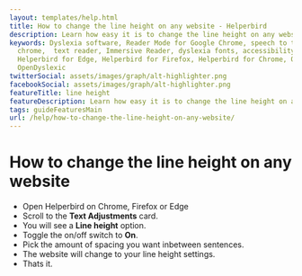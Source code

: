 ```yaml
---
layout: templates/help.html
title: How to change the line height on any website - Helperbird
description: Learn how easy it is to change the line height on any website.
keywords: Dyslexia software, Reader Mode for Google Chrome, speech to text for chrome, Text to speech for
  chrome,  text reader, Immersive Reader, dyslexia fonts, accessibility software, dyslexia software,
  Helperbird for Edge, Helperbird for Firefox, Helperbird for Chrome, Opendyslexic for Chrome,
  OpenDyslexic
twitterSocial: assets/images/graph/alt-highlighter.png
facebookSocial: assets/images/graph/alt-highlighter.png
featureTitle: line height
featureDescription: Learn how easy it is to change the line height on any website.
tags: guideFeaturesMain
url: /help/how-to-change-the-line-height-on-any-website/
---
```


# How to change the line height on any website

- Open Helperbird on Chrome, Firefox or Edge
- Scroll to the **Text Adjustments** card.
- You will see a **Line height** option.
- Toggle the on/off switch to **On**.
- Pick the amount of spacing you want inbetween sentences.
- The website will change to your line height settings.
- Thats it.
